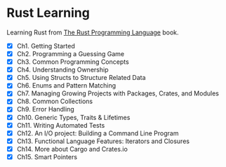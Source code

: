 # Rust Learning

Learning Rust from [The Rust Programming Language](https://doc.rust-lang.org/book/title-page.html) book.

- [x] Ch1.  Getting Started
- [x] Ch2.  Programming a Guessing Game
- [x] Ch3.  Common Programming Concepts
- [x] Ch4.  Understanding Ownership
- [x] Ch5.  Using Structs to Structure Related Data
- [x] Ch6.  Enums and Pattern Matching
- [x] Ch7.  Managing Growing Projects with Packages, Crates, and Modules
- [x] Ch8.  Common Collections
- [x] Ch9.  Error Handling
- [x] Ch10. Generic Types, Traits & Lifetimes
- [x] Ch11. Writing Automated Tests
- [x] Ch12. An I/O project: Building a Command Line Program
- [x] Ch13. Functional Language Features: Iterators and Closures
- [x] Ch14. More about Cargo and Crates.io
- [x] Ch15. Smart Pointers
